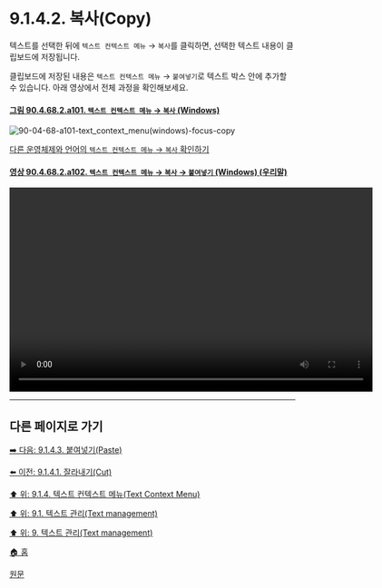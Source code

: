 # 9.1.4.2. 복사(Copy)
텍스트를 선택한 뒤에 `텍스트 컨텍스트 메뉴` → `복사`를 클릭하면, 선택한 텍스트 내용이 클립보드에 저장됩니다.

클립보드에 저장된 내용은 `텍스트 컨텍스트 메뉴` → `붙여넣기`로 텍스트 박스 안에 추가할 수 있습니다. 아래 영상에서 전체 과정을 확인해보세요.

<a id="90-04-68-02-a101"></a>

#### [그림 90.4.68.2.a101. `텍스트 컨텍스트 메뉴` → `복사` (Windows)](./90-04-0068-002-copy.md#90-04-68-02-a101)
![90-04-68-a101-text_context_menu(windows)-focus-copy](https://github.com/wonder13662/gimp/assets/15767104/9c245dda-1e85-4cd1-9445-9a9948e40ad6)

[다른 운영체제와 언어의 `텍스트 컨텍스트 메뉴` → `복사` 확인하기](./90-04-0068-002-copy.md#90-04-68-02-a201)

<a id="90-04-68-02-a102"></a>

#### [영상 90.4.68.2.a102. `텍스트 컨텍스트 메뉴` → `복사` → `붙여넣기` (Windows) (우리말)](./90-04-0068-002-copy.md#90-04-68-02-a102)
<video controls="controls" width="640" height="360" src="https://github.com/wonder13662/gimp/assets/15767104/13fe74cb-eadc-427c-9c89-efee7440afc1"></video>

***

## 다른 페이지로 가기
[➡️ 다음: 9.1.4.3. 붙여넣기(Paste)](./09-01-04-03-paste.md)

[⬅️ 이전: 9.1.4.1. 잘라내기(Cut)](./09-01-04-01-cut.md)

[⬆️ 위: 9.1.4. 텍스트 컨텍스트 메뉴(Text Context Menu)](./09-01-04-00-text_context_menu.md)

[⬆️ 위: 9.1. 텍스트 관리(Text management)](./09-01-00-text-management.md)

[⬆️ 위: 9. 텍스트 관리(Text management)](./09-00-text-management.md)

[🏠 홈](./00-home.md)

[원문](https://docs.gimp.org/2.10/ko/gimp-image-text-management.html#text-context-menu)
